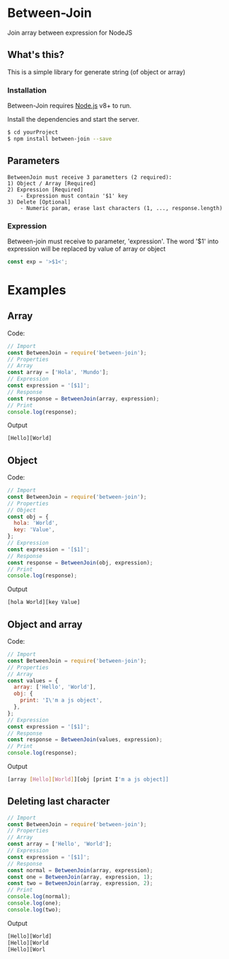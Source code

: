 # Between-Join

Join array between expression for NodeJS

## What's this?

This is a simple library for generate string (of object or array)

### Installation

Between-Join requires [Node.js](https://nodejs.org/) v8+ to run.

Install the dependencies and start the server.

```sh
$ cd yourProject
$ npm install between-join --save
```
## Parameters
```
BetweenJoin must receive 3 parametters (2 required):
1) Object / Array [Required]
2) Expression [Required]
    - Expression must contain '$1' key
3) Delete [Optional]
    - Numeric param, erase last characters (1, ..., response.length)
```
### Expression
Between-join must receive to parameter, 'expression'. The word '$1' into expression will be replaced by value of array or object
```js
const exp = '>$1<';
```
# Examples
## Array
Code:
```js
// Import
const BetweenJoin = require('between-join');
// Properties
// Array
const array = ['Hola', 'Mundo'];
// Expression
const expression = '[$1]';
// Response
const response = BetweenJoin(array, expression);
// Print
console.log(response);
```
Output
```sh
[Hello][World]
```
## Object
Code:
```js
// Import
const BetweenJoin = require('between-join');
// Properties
// Object
const obj = {
  hola: 'World',
  key: 'Value',
};
// Expression
const expression = '[$1]';
// Response
const response = BetweenJoin(obj, expression);
// Print
console.log(response);
```
Output
```sh
[hola World][key Value]
```
## Object and array
Code:
```js
// Import
const BetweenJoin = require('between-join');
// Properties
// Array
const values = {
  array: ['Hello', 'World'],
  obj: {
    print: 'I\'m a js object',
  },
};
// Expression
const expression = '[$1]';
// Response
const response = BetweenJoin(values, expression);
// Print
console.log(response);
```
Output
```sh
[array [Hello][World]][obj [print I'm a js object]]
```

## Deleting last character
```js
// Import
const BetweenJoin = require('between-join');
// Properties
// Array
const array = ['Hello', 'World'];
// Expression
const expression = '[$1]';
// Response
const normal = BetweenJoin(array, expression);
const one = BetweenJoin(array, expression, 1);
const two = BetweenJoin(array, expression, 2);
// Print
console.log(normal);
console.log(one);
console.log(two);
```
Output
```sh
[Hello][World]
[Hello][World
[Hello][Worl
```